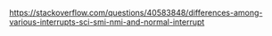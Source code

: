 https://stackoverflow.com/questions/40583848/differences-among-various-interrupts-sci-smi-nmi-and-normal-interrupt